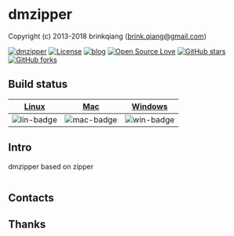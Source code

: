 # dmzipper

Copyright (c) 2013-2018 brinkqiang (brink.qiang@gmail.com)

[![dmzipper](https://img.shields.io/badge/brinkqiang-dmzipper-blue.svg?style=flat-square)](https://github.com/brinkqiang/dmzipper)
[![License](https://img.shields.io/badge/license-MIT-brightgreen.svg)](https://github.com/brinkqiang/dmzipper/blob/master/LICENSE)
[![blog](https://img.shields.io/badge/Author-Blog-7AD6FD.svg)](https://brinkqiang.github.io/)
[![Open Source Love](https://badges.frapsoft.com/os/v3/open-source.png)](https://github.com/brinkqiang)
[![GitHub stars](https://img.shields.io/github/stars/brinkqiang/dmzipper.svg?label=Stars)](https://github.com/brinkqiang/dmzipper) 
[![GitHub forks](https://img.shields.io/github/forks/brinkqiang/dmzipper.svg?label=Fork)](https://github.com/brinkqiang/dmzipper)

## Build status
| [Linux][lin-link] | [Mac][mac-link] | [Windows][win-link] |
| :---------------: | :----------------: | :-----------------: |
| ![lin-badge]      | ![mac-badge]       | ![win-badge]        |

[lin-badge]: https://github.com/brinkqiang/dmzipper/workflows/linux/badge.svg "linux build status"
[lin-link]:  https://github.com/brinkqiang/dmzipper/actions/workflows/linux.yml "linux build status"
[mac-badge]: https://github.com/brinkqiang/dmzipper/workflows/mac/badge.svg "mac build status"
[mac-link]:  https://github.com/brinkqiang/dmzipper/actions/workflows/mac.yml "mac build status"
[win-badge]: https://github.com/brinkqiang/dmzipper/workflows/win/badge.svg "win build status"
[win-link]:  https://github.com/brinkqiang/dmzipper/actions/workflows/win.yml "win build status"

## Intro
dmzipper based on zipper
```cpp
```
## Contacts

## Thanks
